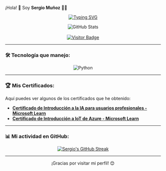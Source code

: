 ¡Hola! 👋 Soy **Sergio Muñoz** 👨‍💻

<p align="center">
  <a href="https://git.io/typing-svg"><img src="https://readme-typing-svg.demolab.com?font=Montserrat&size=28&pause=1500&color=007ACC&background=F0F8FF00&center=true&vCenter=true&width=800&height=80&lines=Estudiante+de+Ingenier%C3%ADa+Civil+Inform%C3%A1tica;Apasionado+por+la+Tecnolog%C3%ADa+y+la+Innovaci%C3%B3n;Siempre+aprendiendo+algo+nuevo" alt="Typing SVG" /></a>
</p>

<div align="center">
  <img src="https://github-readme-stats.vercel.app/api?username=sergioandresss&show_icons=true&theme=radical" alt="GitHub Stats">
</div>

<br>

<div align="center">
  <a href="https://visitor-badge.laobi.icu/badge?page_id=sergioandresss.sergioandresss&left_color=007ACC&right_color=03DAC6"><img src="https://visitor-badge.laobi.icu/badge?page_id=sergioandresss.sergioandresss&left_color=007ACC&right_color=03DAC6" alt="Visitor Badge"></a>
</div>

---

### 🛠️ Tecnología que manejo:

<p align="center">
  <img src="https://skillicons.dev/icons?i=python&perline=4" alt="Python">
</p>

---

### 🏆 Mis Certificados:

Aquí puedes ver algunos de los certificados que he obtenido:

* **[Certificado de Introducción a la IA para usuarios profesionales - Microsoft Learn](https://learn.microsoft.com/es-es/users/muozescobedosergioa-4234/achievements/print/w2zk3d7n?tab=tab-learning-paths)**
* **[Certificado de Introducción a IoT de Azure - Microsoft Learn](https://learn.microsoft.com/es-es/users/muozescobedosergioa-4234/achievements/print/zka64rl2?tab=tab-modules)**

---

### 📊 Mi actividad en GitHub:

<div align="center">
  <a href="https://github.com/anuraghazra/github-readme-streak-stats">
    <img title="GitHub Streak" alt="Sergio's GitHub Streak" src="https://github-readme-streak-stats.herokuapp.com/?user=sergioandresss&theme=dark&hide_border=true" />
  </a>
</div>

---

<div align="center">
  ¡Gracias por visitar mi perfil! 😊
</div>
